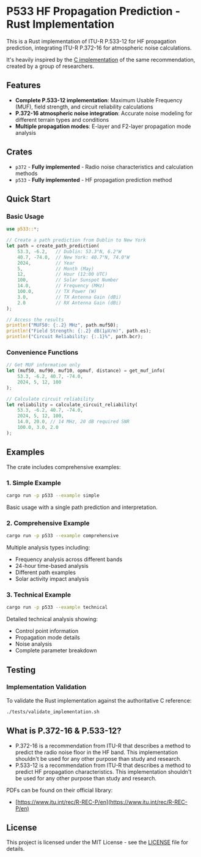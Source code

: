 # P533 HF Propagation Prediction - Rust Implementation

This is a Rust implementation of ITU-R P.533-12 for HF propagation prediction, integrating ITU-R P.372-16 for atmospheric noise calculations.

It's heavily inspired by the [C implementation](https://github.com/ITU-R-Study-Group-3/ITU-R-HF) of the same recommendation, created by a group of researchers.

## Features

- **Complete P.533-12 implementation**: Maximum Usable Frequency (MUF), field strength, and circuit reliability calculations
- **P.372-16 atmospheric noise integration**: Accurate noise modeling for different terrain types and conditions
- **Multiple propagation modes**: E-layer and F2-layer propagation mode analysis

## Crates
- `p372` - **Fully implemented** - Radio noise characteristics and calculation methods
- `p533` - **Fully implemented** - HF propagation prediction method

## Quick Start

### Basic Usage

```rust
use p533::*;

// Create a path prediction from Dublin to New York
let path = create_path_prediction(
    53.3, -6.2,   // Dublin: 53.3°N, 6.2°W
    40.7, -74.0,  // New York: 40.7°N, 74.0°W
    2024,         // Year
    5,            // Month (May)
    12,           // Hour (12:00 UTC)
    100,          // Solar Sunspot Number
    14.0,         // Frequency (MHz)
    100.0,        // TX Power (W)
    3.0,          // TX Antenna Gain (dBi)
    2.0           // RX Antenna Gain (dBi)
);

// Access the results
println!("MUF50: {:.2} MHz", path.muf50);
println!("Field Strength: {:.2} dB(1μV/m)", path.es);
println!("Circuit Reliability: {:.1}%", path.bcr);
```

### Convenience Functions

```rust
// Get MUF information only
let (muf50, muf90, muf10, opmuf, distance) = get_muf_info(
    53.3, -6.2, 40.7, -74.0,
    2024, 5, 12, 100
);

// Calculate circuit reliability
let reliability = calculate_circuit_reliability(
    53.3, -6.2, 40.7, -74.0,
    2024, 5, 12, 100,
    14.0, 20.0, // 14 MHz, 20 dB required SNR
    100.0, 3.0, 2.0
);
```

## Examples

The crate includes comprehensive examples:

### 1. Simple Example
```bash
cargo run -p p533 --example simple
```
Basic usage with a single path prediction and interpretation.

### 2. Comprehensive Example
```bash
cargo run -p p533 --example comprehensive
```
Multiple analysis types including:
- Frequency analysis across different bands
- 24-hour time-based analysis
- Different path examples
- Solar activity impact analysis

### 3. Technical Example
```bash
cargo run -p p533 --example technical
```
Detailed technical analysis showing:
- Control point information
- Propagation mode details
- Noise analysis
- Complete parameter breakdown

## Testing

### Implementation Validation
To validate the Rust implementation against the authoritative C reference:

```bash
./tests/validate_implementation.sh
```

## What is P.372-16 & P.533-12?
- P.372-16 is a recommendation from ITU-R that describes a method to predict the radio noise floor in the HF band. This implementation shouldn't be used for any other purpose than study and research.
- P.533-12 is a recommendation from ITU-R that describes a method to predict HF propagation characteristics. This implementation shouldn't be used for any other purpose than study and research.

PDFs can be found on their official library:
- [https://www.itu.int/rec/R-REC-P/en](https://www.itu.int/rec/R-REC-P/en)

## License
This project is licensed under the MIT License - see the [LICENSE](LICENSE) file for details.

